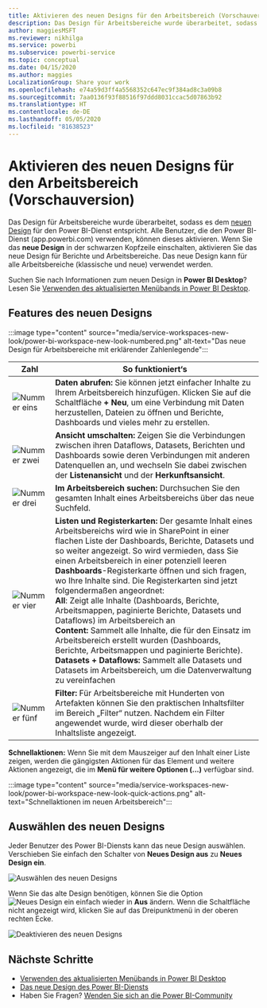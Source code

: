 ```yaml
---
title: Aktivieren des neuen Designs für den Arbeitsbereich (Vorschauversion)
description: Das Design für Arbeitsbereiche wurde überarbeitet, sodass es dem neuen Design für den Power BI-Dienst entspricht.
author: maggiesMSFT
ms.reviewer: nikhilga
ms.service: powerbi
ms.subservice: powerbi-service
ms.topic: conceptual
ms.date: 04/15/2020
ms.author: maggies
LocalizationGroup: Share your work
ms.openlocfilehash: e74a59d3ff4a5568352c647ec9f384ad8c3a09b8
ms.sourcegitcommit: 7aa0136f93f88516f97ddd8031ccac5d07863b92
ms.translationtype: HT
ms.contentlocale: de-DE
ms.lasthandoff: 05/05/2020
ms.locfileid: "81638523"
---
```

# <a name="opt-in-to-the-workspace-new-look-preview"></a>Aktivieren des neuen Designs für den Arbeitsbereich (Vorschauversion)

Das Design für Arbeitsbereiche wurde überarbeitet, sodass es dem [neuen Design](../service-new-look.md) für den Power BI-Dienst entspricht. Alle Benutzer, die den Power BI-Dienst (app.powerbi.com) verwenden, können dieses aktivieren. Wenn Sie das **neue Design** in der schwarzen Kopfzeile einschalten, aktivieren Sie das neue Design für Berichte und Arbeitsbereiche. Das neue Design kann für alle Arbeitsbereiche (klassische und neue) verwendet werden.

Suchen Sie nach Informationen zum neuen Design in **Power BI Desktop**? Lesen Sie [Verwenden des aktualisierten Menübands in Power BI Desktop](../desktop-ribbon.md).

## <a name="features-of-the-new-look"></a>Features des neuen Designs

:::image type="content" source="media/service-workspaces-new-look/power-bi-workspace-new-look-numbered.png" alt-text="Das neue Design für Arbeitsbereiche mit erklärender Zahlenlegende":::

|Zahl  |So funktioniert‘s |
|---------|---------|
|  ![Nummer eins](media/service-workspaces-new-look/circle-one.png)  | **Daten abrufen:** Sie können jetzt einfacher Inhalte zu Ihrem Arbeitsbereich hinzufügen. Klicken Sie auf die Schaltfläche **+ Neu**, um eine Verbindung mit Daten herzustellen, Dateien zu öffnen und Berichte, Dashboards und vieles mehr zu erstellen.  |
| ![Nummer zwei](media/service-workspaces-new-look/circle-two.png)  | **Ansicht umschalten:** Zeigen Sie die Verbindungen zwischen ihren Dataflows, Datasets, Berichten und Dashboards sowie deren Verbindungen mit anderen Datenquellen an, und wechseln Sie dabei zwischen der **Listenansicht** und der **Herkunftsansicht**. |
| ![Nummer drei](media/service-workspaces-new-look/circle-three.png) | **Im Arbeitsbereich suchen:** Durchsuchen Sie den gesamten Inhalt eines Arbeitsbereichs über das neue Suchfeld.  |
| ![Nummer vier](media/service-workspaces-new-look/circle-four.png)  | **Listen und Registerkarten:** Der gesamte Inhalt eines Arbeitsbereichs wird wie in SharePoint in einer flachen Liste der Dashboards, Berichte, Datasets und so weiter angezeigt. So wird vermieden, dass Sie einen Arbeitsbereich in einer potenziell leeren **Dashboards**-Registerkarte öffnen und sich fragen, wo Ihre Inhalte sind. Die Registerkarten sind jetzt folgendermaßen angeordnet: <br>**All**: Zeigt alle Inhalte (Dashboards, Berichte, Arbeitsmappen, paginierte Berichte, Datasets und Dataflows) im Arbeitsbereich an <br>**Content:** Sammelt alle Inhalte, die für den Einsatz im Arbeitsbereich erstellt wurden (Dashboards, Berichte, Arbeitsmappen und paginierte Berichte). <br>**Datasets + Dataflows:** Sammelt alle Datasets und Datasets im Arbeitsbereich, um die Datenverwaltung zu vereinfachen |
| ![Nummer fünf](media/service-workspaces-new-look/circle-five.png) | **Filter:** Für Arbeitsbereiche mit Hunderten von Artefakten können Sie den praktischen Inhaltsfilter im Bereich „Filter“ nutzen. Nachdem ein Filter angewendet wurde, wird dieser oberhalb der Inhaltsliste angezeigt. |

**Schnellaktionen:** Wenn Sie mit dem Mauszeiger auf den Inhalt einer Liste zeigen, werden die gängigsten Aktionen für das Element und weitere Aktionen angezeigt, die im **Menü für weitere Optionen (...)** verfügbar sind.

:::image type="content" source="media/service-workspaces-new-look/power-bi-workspace-new-look-quick-actions.png" alt-text="Schnellaktionen im neuen Arbeitsbereich":::

## <a name="opt-in-to-the-new-look"></a>Auswählen des neuen Designs

Jeder Benutzer des Power BI-Diensts kann das neue Design auswählen. Verschieben Sie einfach den Schalter von **Neues Design aus** zu **Neues Design ein**.

![Auswählen des neuen Designs](media/service-workspaces-new-look/power-bi-new-look-off.png)

Wenn Sie das alte Design benötigen, können Sie die Option ![Neues Design ein](media/service-workspaces-new-look/power-bi-new-look-toggle-on.png) einfach wieder in **Aus** ändern. Wenn die Schaltfläche nicht angezeigt wird, klicken Sie auf das Dreipunktmenü in der oberen rechten Ecke.

![Deaktivieren des neuen Designs](media/service-workspaces-new-look/power-bi-new-look-on.png)

## <a name="next-steps"></a>Nächste Schritte

- [Verwenden des aktualisierten Menübands in Power BI Desktop](../desktop-ribbon.md)
- [Das neue Design des Power BI-Diensts](../service-new-look.md)
- Haben Sie Fragen? [Wenden Sie sich an die Power BI-Community](https://community.powerbi.com/)

